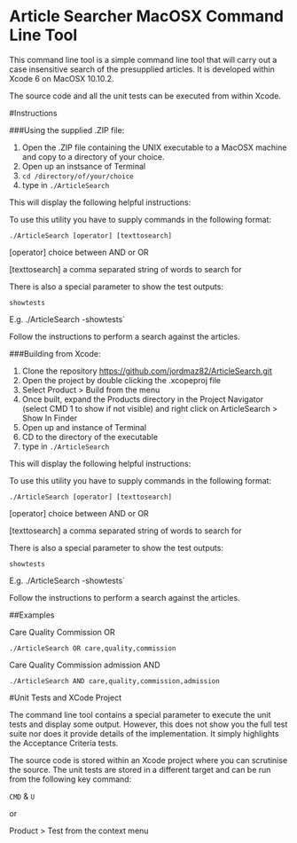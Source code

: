 # Article Searcher MacOSX Command Line Tool

This command line tool is a simple command line tool that will carry out a case insensitive search of the presupplied articles. It is developed within Xcode 6 on MacOSX 10.10.2.

The source code and all the unit tests can be executed from within Xcode. 

#Instructions

###Using the supplied .ZIP file:

1. Open the .ZIP file containing the UNIX executable to a MacOSX machine and copy to a directory of your choice. 
2. Open up an instsance of Terminal
3. `cd /directory/of/your/choice`
4. type in `./ArticleSearch`

This will display the following helpful instructions:

To use this utility you have to supply commands in the following format:

    ./ArticleSearch [operator] [texttosearch]

[operator] choice between AND or OR

[texttosearch] a comma separated string of words to search for


There is also a special parameter to show the test outputs:

    showtests

E.g. ./ArticleSearch -showtests`

Follow the instructions to perform a search against the articles.


###Building from Xcode:

1. Clone the repository https://github.com/jordmaz82/ArticleSearch.git
2. Open the project by double clicking the .xcopeproj file
3. Select Product > Build from the menu
4. Once built, expand the Products directory in the Project Navigator (select CMD 1 to show if not visible) and right click on ArticleSearch > Show In Finder
5. Open up and instance of Terminal
6. CD to the directory of the executable
7. type in `./ArticleSearch`

This will display the following helpful instructions:

To use this utility you have to supply commands in the following format:

    ./ArticleSearch [operator] [texttosearch]

[operator] choice between AND or OR

[texttosearch] a comma separated string of words to search for


There is also a special parameter to show the test outputs:

    showtests

E.g. ./ArticleSearch -showtests`

Follow the instructions to perform a search against the articles.



##Examples

Care Quality Commission OR

    ./ArticleSearch OR care,quality,commission

Care Quality Commission admission AND

    ./ArticleSearch AND care,quality,commission,admission


#Unit Tests and XCode Project

The command line tool contains a special parameter to execute the unit tests and display some output. However, this does not show you the full test suite nor does it provide details of the implementation. It simply highlights the Acceptance Criteria tests.

The source code is stored within an Xcode project where you can scrutinise the source. The unit tests are stored in a different target and can be run from the following key command:

`CMD` & `U`

or

Product > Test from the context menu


